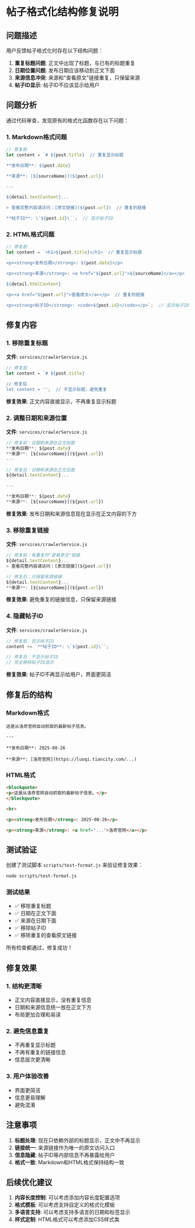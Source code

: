 # 帖子格式化结构修复说明

## 问题描述

用户反馈帖子格式化时存在以下结构问题：
1. **重复标题问题**: 正文中出现了标题，与已有的标题重复
2. **日期位置问题**: 发布日期应该移动到正文下面
3. **来源信息冲突**: 来源和"查看原文"链接重复，只保留来源
4. **帖子ID显示**: 帖子ID不应该显示给用户

## 问题分析

通过代码审查，发现原有的格式化函数存在以下问题：

### 1. **Markdown格式问题**
```javascript
// 修复前
let content = `# ${post.title}  // 重复显示标题

**发布日期**: ${post.date}

**来源**: [${sourceName}](${post.url})

---

${detail.textContent}...

> 查看完整内容请访问：[原文链接](${post.url})  // 重复的链接

**帖子ID**: \`${post.id}\``;  // 显示帖子ID
```

### 2. **HTML格式问题**
```javascript
// 修复前
let content = `<h1>${post.title}</h1>  // 重复显示标题

<p><strong>发布日期</strong>: ${post.date}</p>

<p><strong>来源</strong>: <a href="${post.url}">${sourceName}</a></p>

${detail.htmlContent}

<p><a href="${post.url}">查看原文</a></p>  // 重复的链接

<p><strong>帖子ID</strong>: <code>${post.id}</code></p>`;  // 显示帖子ID
```

## 修复内容

### 1. **移除重复标题**
**文件**: `services/crawlerService.js`

```javascript
// 修复前
let content = `# ${post.title}

// 修复后
let content = '';  // 不显示标题，避免重复
```

**修复效果**: 正文内容直接显示，不再重复显示标题

### 2. **调整日期和来源位置**
**文件**: `services/crawlerService.js`

```javascript
// 修复前：日期和来源在正文前面
**发布日期**: ${post.date}
**来源**: [${sourceName}](${post.url})
---

// 修复后：日期和来源在正文后面
${detail.textContent}...

---

**发布日期**: ${post.date}
**来源**: [${sourceName}](${post.url})
```

**修复效果**: 发布日期和来源信息现在显示在正文内容的下方

### 3. **移除重复链接**
**文件**: `services/crawlerService.js`

```javascript
// 修复前：有重复的"查看原文"链接
${detail.textContent}...
> 查看完整内容请访问：[原文链接](${post.url})

// 修复后：只保留来源链接
${detail.textContent}...
**来源**: [${sourceName}](${post.url})
```

**修复效果**: 避免重复的链接信息，只保留来源链接

### 4. **隐藏帖子ID**
**文件**: `services/crawlerService.js`

```javascript
// 修复前：显示帖子ID
content += `**帖子ID**: \`${post.id}\``;

// 修复后：不显示帖子ID
// 完全移除帖子ID显示
```

**修复效果**: 帖子ID不再显示给用户，界面更简洁

## 修复后的结构

### **Markdown格式**
```
这是从洛奇官网自动抓取的最新帖子信息。

---

**发布日期**: 2025-08-26

**来源**: [洛奇官网](https://luoqi.tiancity.com/...)
```

### **HTML格式**
```html
<blockquote>
<p>这是从洛奇官网自动抓取的最新帖子信息。</p>
</blockquote>

<hr>

<p><strong>发布日期</strong>: 2025-08-26</p>

<p><strong>来源</strong>: <a href="...">洛奇官网</a></p>
```

## 测试验证

创建了测试脚本 `scripts/test-format.js` 来验证修复效果：

```bash
node scripts/test-format.js
```

### **测试结果**
- ✅ 移除重复标题
- ✅ 日期在正文下面
- ✅ 来源在日期下面
- ✅ 移除帖子ID
- ✅ 移除重复的查看原文链接

所有检查都通过，修复成功！

## 修复效果

### 1. **结构更清晰**
- 正文内容直接显示，没有重复信息
- 日期和来源信息统一放在正文下方
- 布局更加合理和易读

### 2. **避免信息重复**
- 不再重复显示标题
- 不再有重复的链接信息
- 信息层次更清晰

### 3. **用户体验改善**
- 界面更简洁
- 信息更易理解
- 避免混淆

## 注意事项

1. **标题处理**: 现在只依赖外部的标题显示，正文中不再显示
2. **链接统一**: 来源链接作为唯一的原文访问入口
3. **信息隐藏**: 帖子ID等内部信息不再暴露给用户
4. **格式一致**: Markdown和HTML格式保持结构一致

## 后续优化建议

1. **内容长度控制**: 可以考虑添加内容长度配置选项
2. **格式模板**: 可以考虑支持自定义的格式化模板
3. **多语言支持**: 可以考虑支持多语言的日期和标签显示
4. **样式定制**: HTML格式可以考虑添加CSS样式类
